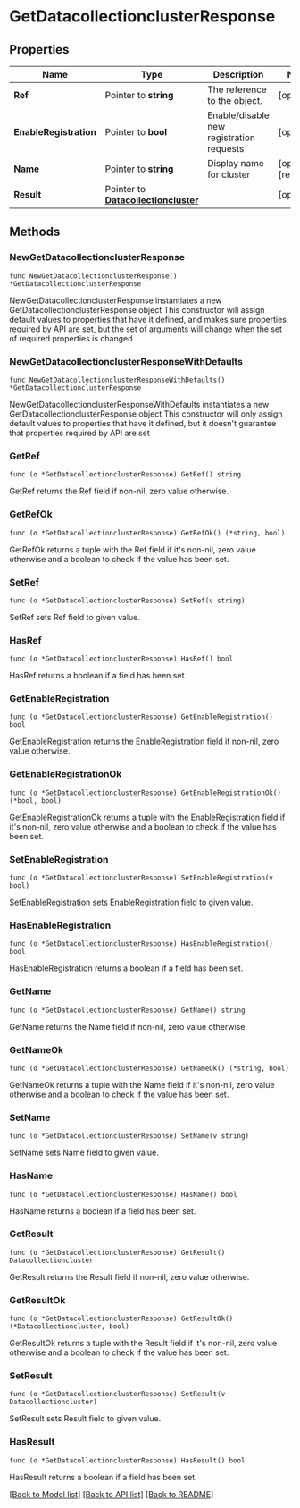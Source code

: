 # GetDatacollectionclusterResponse

## Properties

Name | Type | Description | Notes
------------ | ------------- | ------------- | -------------
**Ref** | Pointer to **string** | The reference to the object. | [optional] 
**EnableRegistration** | Pointer to **bool** | Enable/disable new registration requests | [optional] 
**Name** | Pointer to **string** | Display name for cluster | [optional] [readonly] 
**Result** | Pointer to [**Datacollectioncluster**](Datacollectioncluster.md) |  | [optional] 

## Methods

### NewGetDatacollectionclusterResponse

`func NewGetDatacollectionclusterResponse() *GetDatacollectionclusterResponse`

NewGetDatacollectionclusterResponse instantiates a new GetDatacollectionclusterResponse object
This constructor will assign default values to properties that have it defined,
and makes sure properties required by API are set, but the set of arguments
will change when the set of required properties is changed

### NewGetDatacollectionclusterResponseWithDefaults

`func NewGetDatacollectionclusterResponseWithDefaults() *GetDatacollectionclusterResponse`

NewGetDatacollectionclusterResponseWithDefaults instantiates a new GetDatacollectionclusterResponse object
This constructor will only assign default values to properties that have it defined,
but it doesn't guarantee that properties required by API are set

### GetRef

`func (o *GetDatacollectionclusterResponse) GetRef() string`

GetRef returns the Ref field if non-nil, zero value otherwise.

### GetRefOk

`func (o *GetDatacollectionclusterResponse) GetRefOk() (*string, bool)`

GetRefOk returns a tuple with the Ref field if it's non-nil, zero value otherwise
and a boolean to check if the value has been set.

### SetRef

`func (o *GetDatacollectionclusterResponse) SetRef(v string)`

SetRef sets Ref field to given value.

### HasRef

`func (o *GetDatacollectionclusterResponse) HasRef() bool`

HasRef returns a boolean if a field has been set.

### GetEnableRegistration

`func (o *GetDatacollectionclusterResponse) GetEnableRegistration() bool`

GetEnableRegistration returns the EnableRegistration field if non-nil, zero value otherwise.

### GetEnableRegistrationOk

`func (o *GetDatacollectionclusterResponse) GetEnableRegistrationOk() (*bool, bool)`

GetEnableRegistrationOk returns a tuple with the EnableRegistration field if it's non-nil, zero value otherwise
and a boolean to check if the value has been set.

### SetEnableRegistration

`func (o *GetDatacollectionclusterResponse) SetEnableRegistration(v bool)`

SetEnableRegistration sets EnableRegistration field to given value.

### HasEnableRegistration

`func (o *GetDatacollectionclusterResponse) HasEnableRegistration() bool`

HasEnableRegistration returns a boolean if a field has been set.

### GetName

`func (o *GetDatacollectionclusterResponse) GetName() string`

GetName returns the Name field if non-nil, zero value otherwise.

### GetNameOk

`func (o *GetDatacollectionclusterResponse) GetNameOk() (*string, bool)`

GetNameOk returns a tuple with the Name field if it's non-nil, zero value otherwise
and a boolean to check if the value has been set.

### SetName

`func (o *GetDatacollectionclusterResponse) SetName(v string)`

SetName sets Name field to given value.

### HasName

`func (o *GetDatacollectionclusterResponse) HasName() bool`

HasName returns a boolean if a field has been set.

### GetResult

`func (o *GetDatacollectionclusterResponse) GetResult() Datacollectioncluster`

GetResult returns the Result field if non-nil, zero value otherwise.

### GetResultOk

`func (o *GetDatacollectionclusterResponse) GetResultOk() (*Datacollectioncluster, bool)`

GetResultOk returns a tuple with the Result field if it's non-nil, zero value otherwise
and a boolean to check if the value has been set.

### SetResult

`func (o *GetDatacollectionclusterResponse) SetResult(v Datacollectioncluster)`

SetResult sets Result field to given value.

### HasResult

`func (o *GetDatacollectionclusterResponse) HasResult() bool`

HasResult returns a boolean if a field has been set.


[[Back to Model list]](../README.md#documentation-for-models) [[Back to API list]](../README.md#documentation-for-api-endpoints) [[Back to README]](../README.md)


